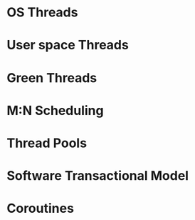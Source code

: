 # OS Threads

# User space Threads

# Green Threads

# M:N Scheduling

# Thread Pools

# Software Transactional Model

# Coroutines

